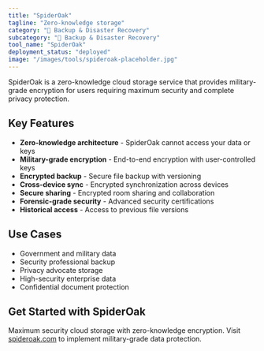 ```yaml
---
title: "SpiderOak"
tagline: "Zero-knowledge storage"
category: "💾 Backup & Disaster Recovery"
subcategory: "💾 Backup & Disaster Recovery"
tool_name: "SpiderOak"
deployment_status: "deployed"
image: "/images/tools/spideroak-placeholder.jpg"
---
```

SpiderOak is a zero-knowledge cloud storage service that provides military-grade encryption for users requiring maximum security and complete privacy protection.

## Key Features

- **Zero-knowledge architecture** - SpiderOak cannot access your data or keys
- **Military-grade encryption** - End-to-end encryption with user-controlled keys
- **Encrypted backup** - Secure file backup with versioning
- **Cross-device sync** - Encrypted synchronization across devices
- **Secure sharing** - Encrypted room sharing and collaboration
- **Forensic-grade security** - Advanced security certifications
- **Historical access** - Access to previous file versions

## Use Cases

- Government and military data
- Security professional backup
- Privacy advocate storage
- High-security enterprise data
- Confidential document protection

## Get Started with SpiderOak

Maximum security cloud storage with zero-knowledge encryption. Visit [spideroak.com](https://spideroak.com) to implement military-grade data protection.